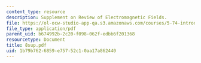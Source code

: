 ```yaml
---
content_type: resource
description: Supplement on Review of Electromagnetic Fields.
file: https://ol-ocw-studio-app-qa.s3.amazonaws.com/courses/5-74-introductory-quantum-mechanics-ii-spring-2004/1b79b7626859e75752c10aa17a862440_8sup.pdf
file_type: application/pdf
parent_uid: b674992b-2c20-f098-062f-edbb6f201368
resourcetype: Document
title: 8sup.pdf
uid: 1b79b762-6859-e757-52c1-0aa17a862440
---
```

